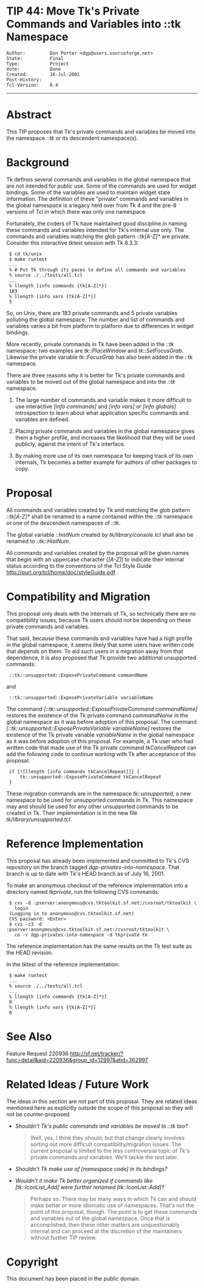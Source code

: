 # TIP 44: Move Tk's Private Commands and Variables into ::tk Namespace
	Author:         Don Porter <dgp@users.sourceforge.net>
	State:          Final
	Type:           Project
	Vote:           Done
	Created:        16-Jul-2001
	Post-History:   
	Tcl-Version:    8.4
-----

# Abstract

This TIP proposes that Tk's private commands and variables be moved
into the namespace _::tk_ or its descendent namespace\(s\).

# Background

Tk defines several commands and variables in the global namespace
that are not intended for public use.  Some of the commands are
used for widget bindings.  Some of the variables are used to maintain
widget state information.  The definition of these "private" commands
and variables in the global namespace is a legacy held over from Tk 4
and the pre-8 versions of Tcl in which there was only one namespace.

Fortunately, the coders of Tk have maintained good discipline in
naming these commands and variables intended for Tk's internal
use only.  The commands and variables matching the glob pattern
_::tk[A-Z]\*_ are private.  Consider this interactive tktest session
with Tk 8.3.3:

	 $ cd tk/unix
	 $ make runtest
	 ...
	 % # Put Tk through its paces to define all commands and variables
	 % source ./../tests/all.tcl
	 ...
	 % llength [info commands {tk[A-Z]*}]
	 183
	 % llength [info vars {tk[A-Z]*}]
	 5

So, on Unix, there are 183 private commands and 5 private variables
polluting the global namespace.  The number and list of commands
and variables varies a bit from platform to platform due to
differences in widget bindings.

More recently, private commands in Tk have been added in the _::tk_
namespace; two examples are _tk::PlaceWindow_ and _tk::SetFocusGrab_.
Likewise the private variable _tk::FocusGrab_ has also been added
in the _::tk_ namespace.

There are three reasons why it is better for Tk's private commands
and variables to be moved out of the global namespace and into the
_::tk_ namespace.

 1. The large number of commands and variable makes it more difficult
    to use interactive _[info commands]_ and _[info vars]_ or
    _[info globals]_ introspection to learn about what application
    specific commands and variables are defined.

 2. Placing private commands and variables in the global namespace
    gives them a higher profile, and increases the likelihood that
    they will be used publicly, against the intent of Tk's interface.

 3. By making more use of its own namespace for keeping track of its
    own internals, Tk becomes a better example for authors of other
    packages to copy.

# Proposal

All commands and variables created by Tk and matching the glob pattern
_::tk[A-Z]\*_ shall be renamed to a name contained within the
_::tk_ namespace or one of the descendent namespaces of _::tk_.

The global variable _::histNum_ created by _tk/library/console.tcl_
shall also be renamed to _::tk::HistNum_.

All commands and variables created by the proposal will be given names
that begin with an uppercase character \(_[A-Z]_\) to indicate their
internal status according to the conventions of the Tcl Style Guide
<http://purl.org/tcl/home/doc/styleGuide.pdf> .

# Compatibility and Migration

This proposal only deals with the internals of Tk, so technically there
are no compatibility issues, because Tk users should not be depending
on these private commands and variables.

That said, because these commands and variables have had a high
profile in the global namespace, it seems likely that some users
have written code that depends on them.  To aid such users in a
migration away from that dependence, it is also proposed that
Tk provide two additional unsupported commands:

	 ::tk::unsupported::ExposePrivateCommand commandName

and

	 ::tk::unsupported::ExposePrivateVariable variableName

The command _[::tk::unsupported::ExposePrivateCommand commandName]_
restores the existence of the Tk private command _commandName_ in
the global namespace as it was before adoption of this proposal.
The command _[::tk::unsupported::ExposePrivateVariable variableName]_
restores the existence of the Tk private variable _variableName_ in
the global namespace as it was before adoption of this proposal.
For example, a Tk user who had written code that made use of the Tk
private command _tkCancelRepeat_ can add the following code to
continue working with Tk after acceptance of this proposal:

	 if {![llength [info commands tkCancelRepeat]]} {
	     tk::unsupported::ExposePrivateCommand tkCancelRepeat
	 }

These migration commands are in the namespace _tk::unsupported_,
a new namespace to be used for unsupported commands in Tk.  This
namespace may and should be used for any other unsupported commands
to be created in Tk.  Their implementation is in the new file
_tk/library/unsupported.tcl_.

# Reference Implementation

This proposal has already been implemented and committed to Tk's
CVS repository on the branch tagged _dgp-privates-into-namespace_.
That branch is up to date with Tk's HEAD branch as of July 16, 2001.

To make an anonymous checkout of the reference implementation into
a directory named _tkprivate_, run the following CVS commands:

	 $ cvs -d :pserver:anonymous@cvs.tktoolkit.sf.net:/cvsroot/tktoolkit \
	   login
	 (Logging in to anonymous@cvs.tktoolkit.sf.net)
	 CVS password: <Enter>
	 $ cvs -z3 -d :pserver:anonymous@cvs.tktoolkit.sf.net:/cvsroot/tktoolkit \
	   co -r dgp-privates-into-namespace -d tkprivate tk

The reference implementation has the same results on the Tk
test suite as the HEAD revision.

In the tktest of the reference implementation:

	 $ make runtest
	 ...
	 % source ./../tests/all.tcl
	 ...
	 % llength [info commands {tk[A-Z]*}]
	 0
	 % llength [info vars {tk[A-Z]*}]
	 0

# See Also

Feature Request 220936
<http://sf.net/tracker/?func=detail&aid=220936&group_id=12997&atid=362997> 

# Related Ideas / Future Work

The ideas in this section are _not_ part of this proposal.  They are
related ideas mentioned here as explicitly outside the scope of this
proposal so they will not be counter-proposed.

 * _Shouldn't Tk's public commands and variables be moved to ::tk too?_

	 > Well, yes, I think they should, but that change clearly involves 
   sorting out more difficult compatibility/migration issues.  The
   current proposal is limited to the less controversial topic of
   Tk's private commands and variables.  We'll tackle the rest later.

 * _Shouldn't Tk make use of [namespace code] in its bindings?_

 * _Wouldn't it make Tk better organized if commands like
   [tk::IconList_Add] were further renamed [tk::IconList::Add]?_

	 > Perhaps so.  There may be many ways in which Tk can and should 
   make better or more idiomatic use of namespaces.  That's not the
   point of this proposal, though.  The point is to get these commands
   and variables out of the global namespace.  Once that is accomplished,
   then these other matters are unquestionably internal and can proceed
   at the discretion of the maintainers without further TIP review.

# Copyright

This document has been placed in the public domain.

